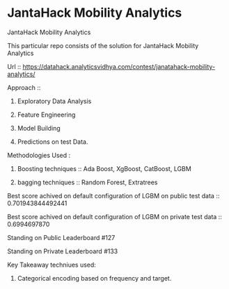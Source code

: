 # JantaHack Mobility Analytics
JantaHack Mobility Analytics

This particular repo consists of the solution for JantaHack Mobility Analytics

Url :: https://datahack.analyticsvidhya.com/contest/janatahack-mobility-analytics/ 

Approach ::
1. Exploratory Data Analysis

2. Feature Engineering

3. Model Building

4. Predictions on test Data.

Methodologies Used :
1. Boosting techniques :: Ada Boost, XgBoost, CatBoost, LGBM

2. bagging techniques :: Random Forest, Extratrees

Best score achived on default configuration of LGBM on public test data :: 0.701943844492441

Best score achived on default configuration of LGBM on private test data :: 0.6994697870

Standing on Public Leaderboard #127

Standing on Private Leaderboard #133

Key Takeaway techniues used:
1. Categorical encoding based on frequency and target.
